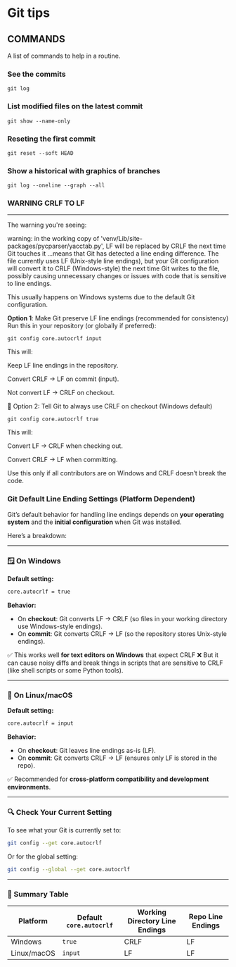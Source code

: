 # Git tips

## COMMANDS

A list of commands to help in a routine.

### See the commits
```
git log
```
### List modified files on the latest commit
```
git show --name-only
```
### Reseting the first commit 
```
git reset --soft HEAD 
```
### Show a historical with graphics of branches
```
git log --oneline --graph --all
```

### WARNING CRLF TO LF
---

The warning you're seeing:

warning: in the working copy of 'venv/Lib/site-packages/pycparser/yacctab.py', LF will be replaced by CRLF the next time Git touches it
...means that Git has detected a line ending difference. The file currently uses LF (Unix-style line endings), but your Git configuration will convert it to CRLF (Windows-style) the next time Git writes to the file, possibly causing unnecessary changes or issues with code that is sensitive to line endings.

This usually happens on Windows systems due to the default Git configuration.

**Option 1**: Make Git preserve LF line endings (recommended for consistency)
Run this in your repository (or globally if preferred):

```
git config core.autocrlf input
```

This will:

Keep LF line endings in the repository.

Convert CRLF → LF on commit (input).

Not convert LF → CRLF on checkout.

🔧 Option 2: Tell Git to always use CRLF on checkout (Windows default)

```
git config core.autocrlf true
```
This will:

Convert LF → CRLF when checking out.

Convert CRLF → LF when committing.

Use this only if all contributors are on Windows and CRLF doesn’t break the code.

### Git Default Line Ending Settings (Platform Dependent)

Git’s default behavior for handling line endings depends on **your operating system** and the **initial configuration** when Git was installed.

Here’s a breakdown:

---

### 🪟 **On Windows**

**Default setting:**

```bash
core.autocrlf = true
```

**Behavior:**

* On **checkout**: Git converts LF → CRLF (so files in your working directory use Windows-style endings).
* On **commit**: Git converts CRLF → LF (so the repository stores Unix-style endings).

✅ This works well **for text editors on Windows** that expect CRLF
❌ But it can cause noisy diffs and break things in scripts that are sensitive to CRLF (like shell scripts or some Python tools).

---

### 🐧 **On Linux/macOS**

**Default setting:**

```bash
core.autocrlf = input
```

**Behavior:**

* On **checkout**: Git leaves line endings as-is (LF).
* On **commit**: Git converts CRLF → LF (ensures only LF is stored in the repo).

✅ Recommended for **cross-platform compatibility and development environments**.

---

### 🔍 Check Your Current Setting

To see what your Git is currently set to:

```bash
git config --get core.autocrlf
```

Or for the global setting:

```bash
git config --global --get core.autocrlf
```

---

### 📌 Summary Table

| Platform    | Default `core.autocrlf` | Working Directory Line Endings | Repo Line Endings |
| ----------- | ----------------------- | ------------------------------ | ----------------- |
| Windows     | `true`                  | CRLF                           | LF                |
| Linux/macOS | `input`                 | LF                             | LF                |


